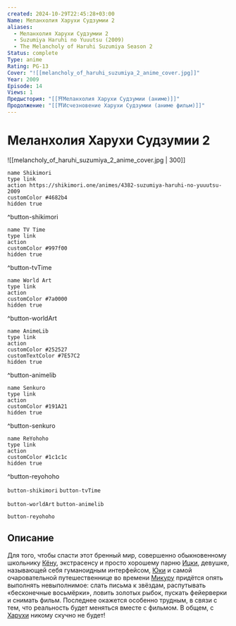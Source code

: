 ```yaml
---
created: 2024-10-29T22:45:28+03:00
Name: Меланхолия Харухи Судзумии 2
aliases:
  - Меланхолия Харухи Судзумии 2
  - Suzumiya Haruhi no Yuuutsu (2009)
  - The Melancholy of Haruhi Suzumiya Season 2
Status: complete
Type: anime
Rating: PG-13
Cover: "![[melancholy_of_haruhi_suzumiya_2_anime_cover.jpg]]"
Year: 2009
Episode: 14
Views: 1
Предыстория: "[[⛩️Меланхолия Харухи Судзумии (аниме)]]"
Продолжение: "[[⛩️Исчезновение Харухи Судзумии (аниме фильм)]]"
---
```


# Меланхолия Харухи Судзумии 2

![[melancholy_of_haruhi_suzumiya_2_anime_cover.jpg | 300]]

```button
name Shikimori
type link
action https://shikimori.one/animes/4382-suzumiya-haruhi-no-yuuutsu-2009
customColor #4682b4
hidden true
```
^button-shikimori

```button
name TV Time
type link
action 
customColor #997f00
hidden true
```
^button-tvTime

```button
name World Art
type link
action 
customColor #7a0000
hidden true
```
^button-worldArt

```button
name AnimeLib
type link
action 
customColor #252527
customTextColor #7E57C2
hidden true
```
^button-animelib

```button
name Senkuro
type link
action 
customColor #191A21
hidden true
```
^button-senkuro

```button
name ReYohoho
type link
action 
customColor #1c1c1c
hidden true
```
^button-reyohoho



`button-shikimori` `button-tvTime`

`button-worldArt` `button-animelib`

`button-reyohoho`

## Описание

Для того, чтобы спасти этот бренный мир, совершенно обыкновенному школьнику [Кёну](https://shikimori.one/characters/252-kyon), экстрасенсу и просто хорошему парню [Ицки](https://shikimori.one/characters/254-itsuki-koizumi), девушке, называющей себя гуманоидным интерфейсом, [Юки](https://shikimori.one/characters/249-yuki-nagato) и самой очаровательной путешественнице во времени [Микуру](https://shikimori.one/characters/253-mikuru-asahina) придётся опять выполнять невыполнимое: слать письма к звёздам, распутывать «бесконечные восьмёрки», ловить золотых рыбок, пускать фейерверки и снимать фильм. Последнее окажется особенно трудным, в связи с тем, что реальность будет меняться вместе с фильмом. В общем, с [Харухи](https://shikimori.one/characters/251-haruhi-suzumiya) никому скучно не будет!
